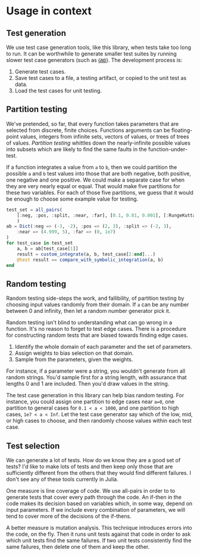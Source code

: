 # Usage in context

## Test generation

We use test case generation tools, like this library, when tests take
too long to run. It can be worthwhile to generate smaller test suites
by running slower test case generators (such as [`GND`](@ref)). The development
process is:

1. Generate test cases.
2. Save test cases to a file, a testing artifact, or copied to the unit test
   as data.
3. Load the test cases for unit testing.


## Partition testing

We've pretended, so far, that every function takes parameters that are
selected from discrete, finite choices. Functions arguments can be floating-point
values, integers from infinite sets, vectors of values, or trees of trees of values.
*Partition testing* whittles down the nearly-infinite possible values into
subsets which are likely to find the same faults in the function-under-test.

If a function integrates a value from `a` to `b`, then we could partition the
possible `a` and `b` test values into those that are both negative, both positive,
one negative and one positive. We could make a separate case for when they are
very nearly equal or equal. That would make five partitions for these two
variables. For each of those five partitions, we guess that it would be enough
to choose some example value for testing.

```julia
test_set = all_pairs(
    [:neg, :pos, :split, :near, :far], [0.1, 0.01, 0.001], [:RungeKutta, :Midpoint]
    )
ab = Dict(:neg => (-3, -2), :pos => (2, 3), :split => (-2, 3),
    :near => (4.999, 5), :far => (0, 1e7)
)
for test_case in test_set
    a, b = ab[test_case[1]]
    result = custom_integrate(a, b, test_case[2:end]...)
    @test result == compare_with_symbolic_integration(a, b)
end
```

## Random testing

Random testing side-steps the work, and fallibility, of partition testing
by choosing input values randomly from their domain. If `a` can be any number
between 0 and infinity, then let a random number generator pick it.

Random testing isn't blind to understanding what can go wrong in a function.
It's no reason to forget to test edge cases. There is a procedure for
constructing random tests that are biased towards finding edge cases.

1. Identify the whole domain of each parameter and the set of parameters.
2. Assign weights to bias selection on that domain.
3. Sample from the parameters, given the weights.

For instance, if a parameter were a string, you wouldn't generate from all
random strings. You'd sample first for a string length, with assurance that
lengths 0 and 1 are included. Then you'd draw values in the string.

The test case generation in this library can help bias random testing.
For instance, you could assign one partition to edge cases near `a=0`,
one partition to general cases for `0.1 < a < 1000`, and one partition to
high cases, `1e7 < a < Inf`. Let the test case generator say which of
the low, mid, or high cases to choose, and then randomly choose values
within each test case.


## Test selection

We can generate a lot of tests. How do we know they are a good set
of tests? I'd like to make lots of tests and then keep only those
that are sufficiently different from the others that they would
find different failures. I don't see any of these tools currently in
Julia.

One measure is line coverage of code. We use all-pairs in order to
to generate tests that cover every path through the code. An if-then
in the code makes its decision based on variables which, in some way,
depend on input parameters. If we include every combination of parameters,
we will tend to cover more of the decisions of the if-thens.

A better measure is mutation analysis. This technique introduces errors
into the code, on the fly. Then it runs unit tests against that code
in order to ask which unit tests find the same failures. If two unit
tests consistently find the same failures, then delete one of them
and keep the other.
